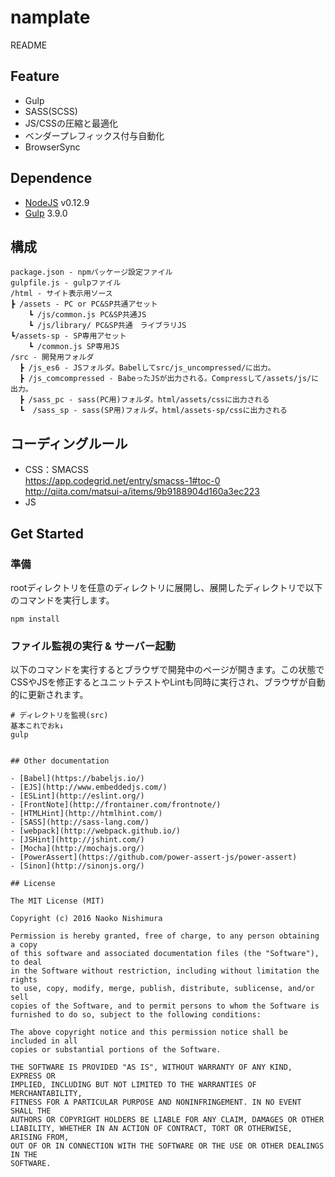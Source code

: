 # namplate

README

## Feature
- Gulp
- SASS(SCSS)
- JS/CSSの圧縮と最適化
- ベンダープレフィックス付与自動化
- BrowserSync

## Dependence
* [NodeJS](https://nodejs.org/) v0.12.9
* [Gulp](http://gulpjs.com/) 3.9.0

## 構成

```
package.json - npmパッケージ設定ファイル
gulpfile.js - gulpファイル
/html - サイト表示用ソース
┣ /assets - PC or PC&SP共通アセット
	┗ /js/common.js PC&SP共通JS
	┗ /js/library/ PC&SP共通　ライブラリJS
┗/assets-sp - SP専用アセット
	┗ /common.js SP専用JS
/src - 開発用フォルダ
  ┣ /js_es6 - JSフォルダ。Babelしてsrc/js_uncompressed/に出力。
  ┣ /js_comcompressed - BabeったJSが出力される。Compressして/assets/js/に出力。
  ┣ /sass_pc - sass(PC用)フォルダ。html/assets/cssに出力される
  ┗  /sass_sp - sass(SP用)フォルダ。html/assets-sp/cssに出力される

```

## コーディングルール

- CSS：SMACSS  
https://app.codegrid.net/entry/smacss-1#toc-0  
http://qiita.com/matsui-a/items/9b9188904d160a3ec223
 - JS

## Get Started

### 準備

rootディレクトリを任意のディレクトリに展開し、展開したディレクトリで以下のコマンドを実行します。

```
npm install
```

### ファイル監視の実行 & サーバー起動

以下のコマンドを実行するとブラウザで開発中のページが開きます。この状態でCSSやJSを修正するとユニットテストやLintも同時に実行され、ブラウザが自動的に更新されます。

```
# ディレクトリを監視(src) 
基本これでおk↓
gulp


## Other documentation

- [Babel](https://babeljs.io/)
- [EJS](http://www.embeddedjs.com/)
- [ESLint](http://eslint.org/)
- [FrontNote](http://frontainer.com/frontnote/)
- [HTMLHint](http://htmlhint.com/)
- [SASS](http://sass-lang.com/)
- [webpack](http://webpack.github.io/)
- [JSHint](http://jshint.com/)
- [Mocha](http://mochajs.org/)
- [PowerAssert](https://github.com/power-assert-js/power-assert)
- [Sinon](http://sinonjs.org/)

## License

The MIT License (MIT)

Copyright (c) 2016 Naoko Nishimura

Permission is hereby granted, free of charge, to any person obtaining a copy
of this software and associated documentation files (the "Software"), to deal
in the Software without restriction, including without limitation the rights
to use, copy, modify, merge, publish, distribute, sublicense, and/or sell
copies of the Software, and to permit persons to whom the Software is
furnished to do so, subject to the following conditions:

The above copyright notice and this permission notice shall be included in all
copies or substantial portions of the Software.

THE SOFTWARE IS PROVIDED "AS IS", WITHOUT WARRANTY OF ANY KIND, EXPRESS OR
IMPLIED, INCLUDING BUT NOT LIMITED TO THE WARRANTIES OF MERCHANTABILITY,
FITNESS FOR A PARTICULAR PURPOSE AND NONINFRINGEMENT. IN NO EVENT SHALL THE
AUTHORS OR COPYRIGHT HOLDERS BE LIABLE FOR ANY CLAIM, DAMAGES OR OTHER
LIABILITY, WHETHER IN AN ACTION OF CONTRACT, TORT OR OTHERWISE, ARISING FROM,
OUT OF OR IN CONNECTION WITH THE SOFTWARE OR THE USE OR OTHER DEALINGS IN THE
SOFTWARE.
